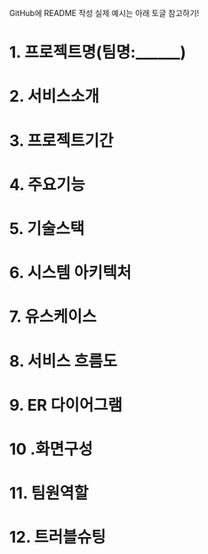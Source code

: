 GitHub에 README 작성
실제 예시는 아래 토글 참고하기!

# 1. 프로젝트명(팀명:______)
# 2. 서비스소개
# 3. 프로젝트기간
# 4. 주요기능
# 5. 기술스택
# 6. 시스템 아키텍처
# 7. 유스케이스
# 8. 서비스 흐름도
# 9. ER 다이어그램
# 10 .화면구성
# 11. 팀원역할
# 12. 트러블슈팅







